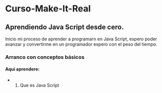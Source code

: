 # Curso-Make-It-Real
## Aprendiendo Java Script desde cero.

Inicio mi proceso de aprender a programarn en Java Script, espero poder avanzar y convertirme en un programador expero con el peso del tiempo.

### Arranco con conceptos básicos

#### Aqui aprendere:
+ 1. Que es Java Script

